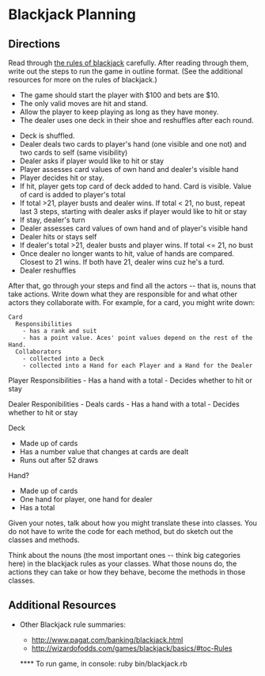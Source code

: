 # Blackjack Planning

## Directions

Read through [the rules of blackjack](https://en.wikipedia.org/wiki/Blackjack) carefully. After reading through them, write out the steps to run the game in outline format. (See the additional resources for more on the rules of blackjack.)

* The game should start the player with $100 and bets are $10.
* The only valid moves are hit and stand.
* Allow the player to keep playing as long as they have money.
* The dealer uses one deck in their shoe and reshuffles after each round.
- Deck is shuffled.
- Dealer deals two cards to player's hand (one visible and one not) and two cards to self (same visibility) 
- Dealer asks if player would like to hit or stay
- Player assesses card values of own hand and dealer's visible hand
- Player decides hit or stay.
- If hit, player gets top card of deck added to hand. Card is visible. Value of card is added to player's total
- If total >21, player busts and dealer wins. If total < 21, no bust, 
repeat last 3 steps, starting with dealer asks if player would like to hit or stay
- If stay, dealer's turn
- Dealer assesses card values of own hand and of player's visible hand
- Dealer hits or stays self
- If dealer's total >21, dealer busts and player wins. If total <= 21, no bust
- Once dealer no longer wants to hit, value of hands are compared. Closest to 21 wins. If both have 21, dealer wins cuz he's a turd.
- Dealer reshuffles


After that, go through your steps and find all the actors -- that is, nouns that take actions. Write down what they are responsible for and what other actors they collaborate with. For example, for a card, you might write down:

```
Card
  Responsibilities
    - has a rank and suit
    - has a point value. Aces' point values depend on the rest of the Hand.
  Collaborators
    - collected into a Deck
    - collected into a Hand for each Player and a Hand for the Dealer
```

Player
  Responsibilities
    - Has a hand with a total
    - Decides whether to hit or stay

Dealer
  Responibilities
    - Deals cards
    - Has a hand with a total
    - Decides whether to hit or stay
    
Deck
  - Made up of cards
  - Has a number value that changes at cards are dealt
  - Runs out after 52 draws


Hand?
  - Made up of cards
  - One hand for player, one hand for dealer
  - Has a total


Given your notes, talk about how you might translate these into classes. You do not have to write the code for each method, but do sketch out the classes and methods.

Think about the nouns (the most important ones -- think big categories here) in the blackjack rules as your classes. What those nouns do, the actions they can take or how they behave, become the methods in those classes.

## Additional Resources

- Other Blackjack rule summaries:

  - <http://www.pagat.com/banking/blackjack.html>
  - <http://wizardofodds.com/games/blackjack/basics/#toc-Rules>

  **** To run game, in console: ruby bin/blackjack.rb